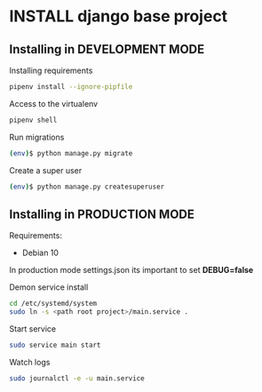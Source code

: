 # INSTALL django base project

## Installing in DEVELOPMENT MODE
Installing requirements
```sh
pipenv install --ignore-pipfile
```

Access to the virtualenv
```sh
pipenv shell
```

Run migrations
```sh
(env)$ python manage.py migrate
```

Create a super user
```sh
(env)$ python manage.py createsuperuser
```

## Installing in PRODUCTION MODE
Requirements:
- Debian 10

In production mode settings.json its important to set __DEBUG=false__

Demon service install
```sh
cd /etc/systemd/system
sudo ln -s <path root project>/main.service .
```

Start service
```sh
sudo service main start
```

Watch logs
```sh
sudo journalctl -e -u main.service
```
